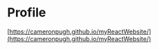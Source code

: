 # Profile
[https://cameronpugh.github.io/myReactWebsite/](https://cameronpugh.github.io/myReactWebsite/)
